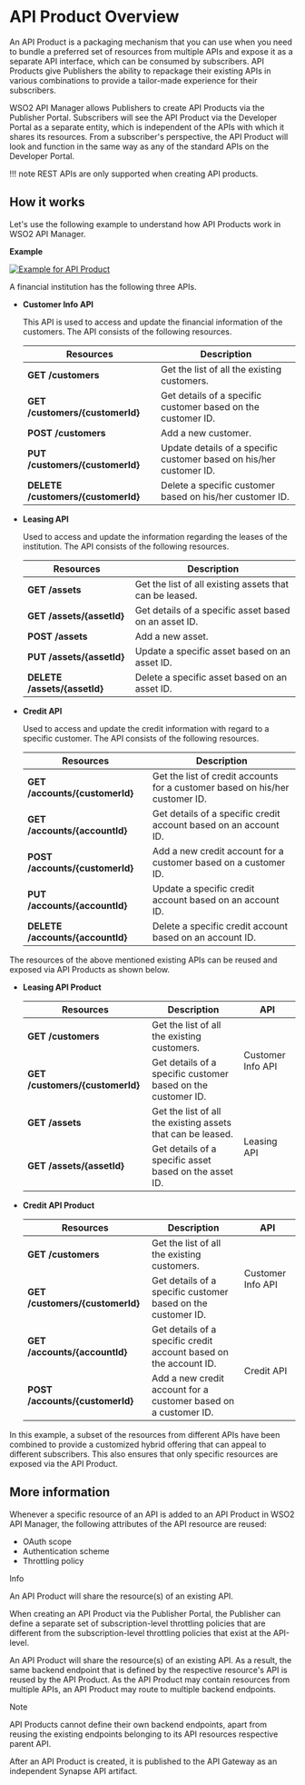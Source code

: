 # API Product Overview

An API Product is a packaging mechanism that you can use when you need to bundle a preferred set of resources from multiple APIs and expose it as a separate API interface, which can be consumed by subscribers. API Products give Publishers the ability to repackage their existing APIs in various combinations to provide a tailor-made experience for their subscribers.

WSO2 API Manager allows Publishers to create API Products via the Publisher Portal. Subscribers will see the API Product via the Developer Portal as a separate entity, which is independent of the APIs with which it shares its resources. From a subscriber's perspective, the API Product will look and function in the same way as any of the standard APIs on the Developer Portal.

!!! note
    REST APIs are only supported when creating API products.

## How it works

Let's use the following  example to understand how API Products work in WSO2 API Manager.

**Example**

   [![Example for API Product]({{base_path}}/assets/img/learn/design-api/create-api-product/api-product-overview.png)]({{base_path}}/assets/img/learn/design-api/create-api-product/api-product-overview.png)
  
A financial institution has the following three APIs.

- **Customer Info API**

    This API is used to access and update the financial information of the customers. The API consists of the following resources.
      <html>
      <table>
      <thead>
      <tr>
      <th>Resources</th>
      <th>Description</th>
      </tr>
      </thead>
      <tbody>
      <tr>
      <td><strong>GET /customers</strong></td>
      <td>Get the list of all the existing customers.</td>
      </tr>
      <tr>
      <td><strong>GET /customers/{customerId}</strong></td>
      <td>Get details of a specific customer based on the customer ID.</td>
      </tr>
      <tr>
      <td><strong>POST /customers</strong></td>
      <td>Add a new customer.</td>
      </tr>
      <tr>
      <td><strong>PUT /customers/{customerId}</strong></td>
      <td>Update details of a specific customer based on his/her customer ID.</td>
      </tr>
      <tr>
      <td><strong>DELETE /customers/{customerId}</strong></td>
      <td>Delete a specific customer based on his/her customer ID.</td>
      </tr>
      </tbody>
      </table>
      </html>
  
- **Leasing API**

    Used to access and update the information regarding the leases of the institution. The API consists of the following 
    resources.
    
    <html>
    <table>
    <thead>
    <tr>
    <th>Resources</th>
    <th>Description</th>
    </tr>
    </thead>
    <tbody>
    <tr>
    <td><strong>GET /assets</strong></td>
    <td>Get the list of all existing assets that can be leased.</td>
    </tr>
    <tr>
    <td><strong>GET /assets/{assetId}</strong></td>
    <td>Get details of a specific asset based on an asset ID.</td>
    </tr>
    <tr>
    <td><strong>POST /assets</strong></td>
    <td>Add a new asset.</td>
    </tr>
    <tr>
    <td><strong>PUT /assets/{assetId}</strong></td>
    <td>Update a specific asset based on an asset ID.</td>
    </tr>
    <tr>
    <td><strong>DELETE /assets/{assetId}</strong></td>
    <td>Delete a specific asset based on an asset ID.</td>
    </tr>
    </tbody>
    </table>
    </html>
      
- **Credit API**
    
    Used to access and update the credit information with regard to a specific customer. The API consists of the following resources.      
     
     <html>
     <table>
      <thead>
      <tr>
      <th>Resources</th>
      <th>Description</th>
      </tr>
      </thead>
      <tbody>
      <tr>
      <td><strong>GET /accounts/{customerId}</strong></td>
      <td>Get the list of credit accounts for a customer based on his/her customer ID.</td>
      </tr>
      <tr>
      <td><strong>GET /accounts/{accountId}</strong></td>
      <td>Get details of a specific credit account based on an account ID.</td>
      </tr>
      <tr>
      <td><strong>POST /accounts/{customerId}</strong></td>
      <td>Add a new credit account for a customer based on a customer ID.</td>
      </tr>
      <tr>
      <td><strong>PUT /accounts/{accountId}</strong></td>
      <td>Update a specific credit account based on an account ID.</code></td>
      </tr>
      <tr>
      <td><strong>DELETE /accounts/{accountId}</strong></td>
      <td>Delete a specific credit account based on an account ID.</td>
      </tr>
      </tbody>
      </table>
      </html>
      
      
The resources of the above mentioned existing APIs can be reused and exposed via API Products as shown below.

- **Leasing API Product**

    <html>
    <table>
    <thead>
    <tr>
    <th>Resources</th>
    <th>Description</th>
    <th>API</th>
    </tr>
    </thead>
    <tbody>
    <tr>
    <td><strong>GET /customers</strong></td>
    <td>Get the list of all the existing customers.</td>
    <td rowspan="2" style="vertical-align : middle">Customer Info API</td>
    </tr>
    <tr>
    <td><strong>GET /customers/{customerId}</strong></td>
    <td>Get details of a specific customer based on the customer ID.</td>
    </tr>
    <tr>
    <td><strong>GET /assets</strong></td>
    <td>Get the list of all the existing assets that can be leased.</td>
    <td rowspan="2" style="vertical-align : middle">Leasing API</td>
    </tr>
    <tr>
    <td><strong>GET /assets/{assetId}</strong></td>
    <td>Get details of a specific asset based on the asset ID.</td>
    </tr>
    </tbody>
    </table>
    </html>
      
- **Credit API Product**

    <html>
    <table>
    <thead>
    <tr>
    <th>Resources</th>
    <th>Description</th>
    <th>API</th>
    </tr>
    </thead>
    <tbody>
    <tr>
    <td><strong>GET /customers</strong></td>
    <td>Get the list of all the existing customers.</td>
    <td rowspan="2" style="vertical-align : middle">Customer Info API</td>
    </tr>
    <tr>
    <td><strong>GET /customers/{customerId}</strong></td>
    <td>Get details of a specific customer based on the customer ID.</td>
    </tr>
    <tr>
    <td><strong>GET /accounts/{accountId}</strong></td>
    <td>Get details of a specific credit account based on the account ID.</td>
    <td rowspan="2" style="vertical-align : middle">Credit API</td>
    </tr>
    <tr>
    <td><strong>POST /accounts/{customerId}</strong></td>
    <td>Add a new credit account for a customer based on a customer ID.</td>
    </tr>
    </tbody>
    </table>
    </html>
      
In this example, a subset of the resources from different APIs have been combined to provide a customized hybrid offering that can appeal to different subscribers. This also ensures that only specific resources are exposed via the API Product.

## More information

Whenever a specific resource of an API is added to an API Product in WSO2 API Manager, the following attributes of the API resource are reused:

- OAuth scope
- Authentication scheme
- Throttling policy

 <html>
 <div class="admonition info">
 <p class="admonition-title">Info</p>
 <p> An API Product will share the resource(s) of an existing API.</p>
 </div> 
 </html>

When creating an API Product via the Publisher Portal, the Publisher can define a separate set of subscription-level throttling policies that are different from the subscription-level throttling policies that exist at the API-level.

An API Product will share the resource(s) of an existing API. As a result, the same backend endpoint that is defined by the respective resource's API is reused by the API Product. As the API Product may contain resources from multiple APIs, an API Product may route to multiple backend endpoints.

 <html>
 <div class="admonition note">
 <p class="admonition-title">Note</p>
 <p> API Products cannot define their own backend endpoints, apart from reusing the existing endpoints belonging to its API resources respective parent API.</p>
 </div> 
 </html>
    
After an API Product is created, it is published to the API Gateway as an independent Synapse API artifact.
